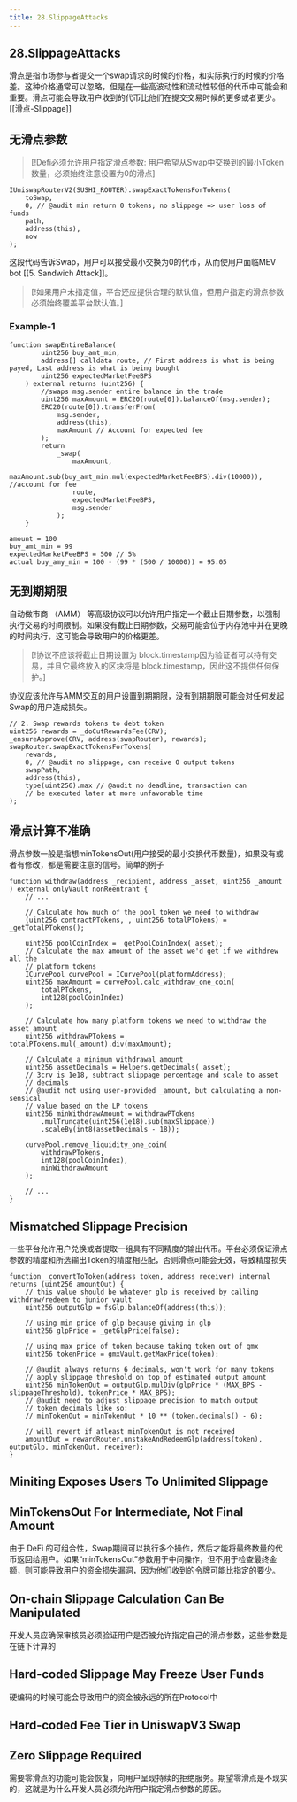 ```yaml
---
title: 28.SlippageAttacks
---
```

## 28.SlippageAttacks
滑点是指市场参与者提交一个swap请求的时候的价格，和实际执行的时候的价格差。这种价格通常可以忽略，但是在一些高波动性和流动性较低的代币中可能会和重要。滑点可能会导致用户收到的代币比他们在提交交易时候的更多或者更少。
[[滑点-Slippage]]



## 无滑点参数

> [!Defi必须允许用户指定滑点参数: 用户希望从Swap中交换到的最小Token数量，必须始终注意设置为0的滑点]

```solidity
IUniswapRouterV2(SUSHI_ROUTER).swapExactTokensForTokens(
    toSwap,
    0, // @audit min return 0 tokens; no slippage => user loss of funds
    path,
    address(this),
    now
);
```

这段代码告诉Swap，用户可以接受最小交换为0的代币，从而使用户面临MEV bot [[5. Sandwich Attack]]。

> [!如果用户未指定值，平台还应提供合理的默认值，但用户指定的滑点参数必须始终覆盖平台默认值。]


### Example-1

```solidity
function swapEntireBalance(
        uint256 buy_amt_min,
        address[] calldata route, // First address is what is being payed, Last address is what is being bought
        uint256 expectedMarketFeeBPS
    ) external returns (uint256) {
        //swaps msg.sender entire balance in the trade
        uint256 maxAmount = ERC20(route[0]).balanceOf(msg.sender);
        ERC20(route[0]).transferFrom(
            msg.sender,
            address(this),
            maxAmount // Account for expected fee
        );
        return
            _swap(
                maxAmount,
                maxAmount.sub(buy_amt_min.mul(expectedMarketFeeBPS).div(10000)), //account for fee
                route,
                expectedMarketFeeBPS,
                msg.sender
            );
    }
```

```
amount = 100
buy_amt_min = 99
expectedMarketFeeBPS = 500 // 5%
actual buy_amy_min = 100 - (99 * (500 / 10000)) = 95.05
```

## 无到期期限

自动做市商 （AMM） 等高级协议可以允许用户指定一个截止日期参数，以强制执行交易的时间限制。如果没有截止日期参数，交易可能会位于内存池中并在更晚的时间执行，这可能会导致用户的价格更差。

> [!协议不应该将截止日期设置为 block.timestamp因为验证者可以持有交易，并且它最终放入的区块将是 block.timestamp，因此这不提供任何保护。]

协议应该允许与AMM交互的用户设置到期期限，没有到期期限可能会对任何发起Swap的用户造成损失。

```solidity
// 2. Swap rewards tokens to debt token
uint256 rewards = _doCutRewardsFee(CRV);
_ensureApprove(CRV, address(swapRouter), rewards);
swapRouter.swapExactTokensForTokens(
    rewards,
    0, // @audit no slippage, can receive 0 output tokens
    swapPath,
    address(this),
    type(uint256).max // @audit no deadline, transaction can 
    // be executed later at more unfavorable time
);

```

## 滑点计算不准确

滑点参数一般是指想minTokensOut(用户接受的最小交换代币数量)，如果没有或者有修改，都是需要注意的信号。简单的例子
```solidity
function withdraw(address _recipient, address _asset, uint256 _amount
) external onlyVault nonReentrant {
    // ...

    // Calculate how much of the pool token we need to withdraw
    (uint256 contractPTokens, , uint256 totalPTokens) = _getTotalPTokens();

    uint256 poolCoinIndex = _getPoolCoinIndex(_asset);
    // Calculate the max amount of the asset we'd get if we withdrew all the
    // platform tokens
    ICurvePool curvePool = ICurvePool(platformAddress);
    uint256 maxAmount = curvePool.calc_withdraw_one_coin(
        totalPTokens,
        int128(poolCoinIndex)
    );

    // Calculate how many platform tokens we need to withdraw the asset amount
    uint256 withdrawPTokens = totalPTokens.mul(_amount).div(maxAmount);

    // Calculate a minimum withdrawal amount
    uint256 assetDecimals = Helpers.getDecimals(_asset);
    // 3crv is 1e18, subtract slippage percentage and scale to asset
    // decimals
    // @audit not using user-provided _amount, but calculating a non-sensical
    // value based on the LP tokens
    uint256 minWithdrawAmount = withdrawPTokens
        .mulTruncate(uint256(1e18).sub(maxSlippage))
        .scaleBy(int8(assetDecimals - 18));

    curvePool.remove_liquidity_one_coin(
        withdrawPTokens,
        int128(poolCoinIndex),
        minWithdrawAmount
    );

    // ...
}
```









## Mismatched Slippage Precision

一些平台允许用户兑换或者提取一组具有不同精度的输出代币。平台必须保证滑点参数的精度和所选输出Token的精度相匹配，否则滑点可能会无效，导致精度损失

```solidity
function _convertToToken(address token, address receiver) internal returns (uint256 amountOut) {
    // this value should be whatever glp is received by calling withdraw/redeem to junior vault
    uint256 outputGlp = fsGlp.balanceOf(address(this));

    // using min price of glp because giving in glp
    uint256 glpPrice = _getGlpPrice(false);

    // using max price of token because taking token out of gmx
    uint256 tokenPrice = gmxVault.getMaxPrice(token);

    // @audit always returns 6 decimals, won't work for many tokens
    // apply slippage threshold on top of estimated output amount
    uint256 minTokenOut = outputGlp.mulDiv(glpPrice * (MAX_BPS - slippageThreshold), tokenPrice * MAX_BPS);
    // @audit need to adjust slippage precision to match output
    // token decimals like so:
    // minTokenOut = minTokenOut * 10 ** (token.decimals() - 6);

    // will revert if atleast minTokenOut is not received
    amountOut = rewardRouter.unstakeAndRedeemGlp(address(token), outputGlp, minTokenOut, receiver);
}
```


## Miniting Exposes Users To Unlimited Slippage

## MinTokensOut For Intermediate, Not Final Amount

由于 DeFi 的可组合性，Swap期间可以执行多个操作，然后才能将最终数量的代币返回给用户。如果“minTokensOut”参数用于中间操作，但不用于检查最终金额，则可能导致用户的资金损失漏洞，因为他们收到的令牌可能比指定的要少。

## On-chain Slippage Calculation Can Be Manipulated

开发人员应确保审核员必须验证用户是否被允许指定自己的滑点参数，这些参数是在链下计算的



## Hard-coded Slippage May Freeze User Funds

硬编码的时候可能会导致用户的资金被永远的所在Protocol中

## Hard-coded Fee Tier in UniswapV3 Swap




## Zero Slippage Required

需要零滑点的功能可能会恢复，向用户呈现持续的拒绝服务。期望零滑点是不现实的，这就是为什么开发人员必须允许用户指定滑点参数的原因。